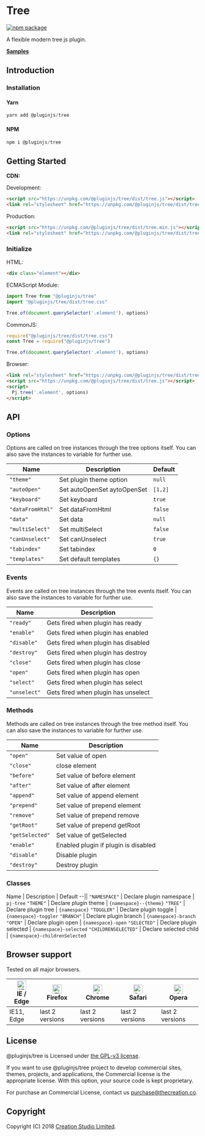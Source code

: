 # Tree

[![npm package](https://img.shields.io/npm/v/@pluginjs/tree.svg)](https://www.npmjs.com/package/@pluginjs/tree)

A flexible modern tree js plugin.

**[Samples](https://codesandbox.io/s/github/pluginjs/pluginjs/tree/master/modules/tree/samples)**

## Introduction

### Installation

#### Yarn

```javascript
yarn add @pluginjs/tree
```

#### NPM

```javascript
npm i @pluginjs/tree
```

## Getting Started

**CDN:**

Development:

```html
<script src="https://unpkg.com/@pluginjs/tree/dist/tree.js"></script>
<link rel="stylesheet" href="https://unpkg.com/@pluginjs/tree/dist/tree.css">
```

Production:

```html
<script src="https://unpkg.com/@pluginjs/tree/dist/tree.min.js"></script>
<link rel="stylesheet" href="https://unpkg.com/@pluginjs/tree/dist/tree.min.css">
```

### Initialize

HTML:

```html
<div class="element"></div>
```

ECMAScript Module:

```javascript
import Tree from "@pluginjs/tree"
import "@pluginjs/tree/dist/tree.css"

Tree.of(document.querySelector('.element'), options)
```

CommonJS:

```javascript
require("@pluginjs/tree/dist/tree.css")
const Tree = require("@pluginjs/tree")

Tree.of(document.querySelector('.element'), options)
```

Browser:

```html
<link rel="stylesheet" href="https://unpkg.com/@pluginjs/tree/dist/tree.css">
<script src="https://unpkg.com/@pluginjs/tree/dist/tree.js"></script>
<script>
  Pj.tree('.element', options)
</script>
```

## API

### Options

Options are called on tree instances through the tree options itself.
You can also save the instances to variable for further use.

Name | Description | Default
--|--|--
`"theme"` | Set plugin theme option | `null`
`"autoOpen"` | Set autoOpenSet aytoOpenSet | `[1,2]`
`"keyboard"` | Set keyboard | `true`
`"dataFromHtml"` | Set dataFromHtml | `false`
`"data"` | Set data | `null`
`"multiSelect"` | Set multiSelect | `false`
`"canUnselect"` | Set canUnselect | `true`
`"tabindex"` | Set tabindex | `0`
`"templates"` | Set default templates | `{}`

### Events

Events are called on tree instances through the tree events itself.
You can also save the instances to variable for further use.

Name | Description
--|--
`"ready"` | Gets fired when plugin has ready
`"enable"` | Gets fired when plugin has enabled
`"disable"` | Gets fired when plugin has disabled
`"destroy"` | Gets fired when plugin has destroy
`"close"` | Gets fired when plugin has close
`"open"` | Gets fired when plugin has open
`"select"` | Gets fired when plugin has select
`"unselect"` | Gets fired when plugin has unselect

### Methods

Methods are called on tree instances through the tree method itself.
You can also save the instances to variable for further use.

Name | Description
--|--
`"open"` | Set value of open
`"close"` | close element
`"before"` | Set value of before element
`"after"` | Set value of after element
`"append"` | Set value of append element
`"prepend"` | Set value of prepend element
`"remove"` | Set value of prepend remove
`"getRoot"` | Set value of prepend getRoot
`"getSelected"` | Set value of getSelected
`"enable"` | Enabled plugin if plugin is disabled
`"disable"` | Disable plugin
`"destroy"` | Destroy plugin

### Classes

Name | Description | Default
--||
`"NAMESPACE"` | Declare plugin namespace | `pj-tree`
`"THEME"` | Declare plugin theme | `{namespace}--{theme}`
`"TREE"` | Declare plugin tree | `{namespace}`
`"TOGGLER"` | Declare plugin toggle | `{namespace}-toggler`
`"BRANCH"` | Declare plugin branch | `{namespace}-branch`
`"OPEN"` | Declare plugin open | `{namespace}-open`
`"SELECTED"` | Declare plugin selected | `{namespace}-selected`
`"CHILDRENSELECTED"` | Declare selected child | `{namespace}-childrenSelected`

## Browser support

Tested on all major browsers.

| [<img src="https://raw.githubusercontent.com/alrra/browser-logos/master/src/edge/edge_48x48.png" alt="IE / Edge" width="24px" height="24px" />](http://godban.github.io/browsers-support-badges/)</br>IE / Edge | [<img src="https://raw.githubusercontent.com/alrra/browser-logos/master/src/firefox/firefox_48x48.png" alt="Firefox" width="24px" height="24px" />](http://godban.github.io/browsers-support-badges/)</br>Firefox | [<img src="https://raw.githubusercontent.com/alrra/browser-logos/master/src/chrome/chrome_48x48.png" alt="Chrome" width="24px" height="24px" />](http://godban.github.io/browsers-support-badges/)</br>Chrome | [<img src="https://raw.githubusercontent.com/alrra/browser-logos/master/src/safari/safari_48x48.png" alt="Safari" width="24px" height="24px" />](http://godban.github.io/browsers-support-badges/)</br>Safari | [<img src="https://raw.githubusercontent.com/alrra/browser-logos/master/src/opera/opera_48x48.png" alt="Opera" width="24px" height="24px" />](http://godban.github.io/browsers-support-badges/)</br>Opera |
| --------- | --------- | --------- | --------- | --------- |
| IE11, Edge| last 2 versions| last 2 versions| last 2 versions| last 2 versions|

## License

@pluginjs/tree is Licensed under [the GPL-v3 license](LICENSE).

If you want to use @pluginjs/tree project to develop commercial sites, themes, projects, and applications, the Commercial license is the appropriate license. With this option, your source code is kept proprietary.

For purchase an Commercial License, contact us purchase@thecreation.co.

## Copyright

Copyright (C) 2018 [Creation Studio Limited](creationstudio.com).